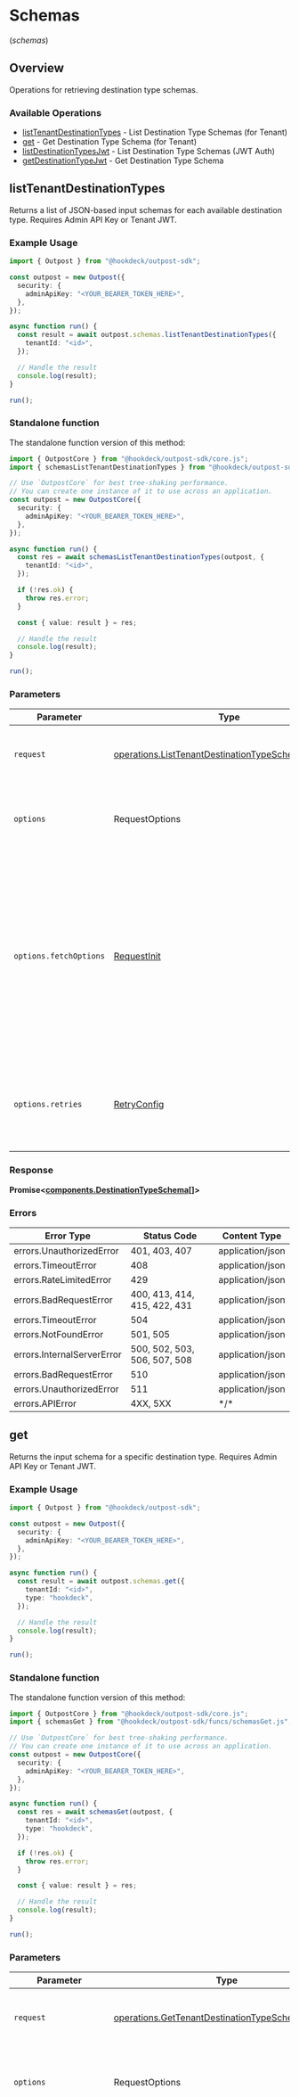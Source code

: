# Schemas
(*schemas*)

## Overview

Operations for retrieving destination type schemas.

### Available Operations

* [listTenantDestinationTypes](#listtenantdestinationtypes) - List Destination Type Schemas (for Tenant)
* [get](#get) - Get Destination Type Schema (for Tenant)
* [listDestinationTypesJwt](#listdestinationtypesjwt) - List Destination Type Schemas (JWT Auth)
* [getDestinationTypeJwt](#getdestinationtypejwt) - Get Destination Type Schema

## listTenantDestinationTypes

Returns a list of JSON-based input schemas for each available destination type. Requires Admin API Key or Tenant JWT.

### Example Usage

```typescript
import { Outpost } from "@hookdeck/outpost-sdk";

const outpost = new Outpost({
  security: {
    adminApiKey: "<YOUR_BEARER_TOKEN_HERE>",
  },
});

async function run() {
  const result = await outpost.schemas.listTenantDestinationTypes({
    tenantId: "<id>",
  });

  // Handle the result
  console.log(result);
}

run();
```

### Standalone function

The standalone function version of this method:

```typescript
import { OutpostCore } from "@hookdeck/outpost-sdk/core.js";
import { schemasListTenantDestinationTypes } from "@hookdeck/outpost-sdk/funcs/schemasListTenantDestinationTypes.js";

// Use `OutpostCore` for best tree-shaking performance.
// You can create one instance of it to use across an application.
const outpost = new OutpostCore({
  security: {
    adminApiKey: "<YOUR_BEARER_TOKEN_HERE>",
  },
});

async function run() {
  const res = await schemasListTenantDestinationTypes(outpost, {
    tenantId: "<id>",
  });

  if (!res.ok) {
    throw res.error;
  }

  const { value: result } = res;

  // Handle the result
  console.log(result);
}

run();
```

### Parameters

| Parameter                                                                                                                                                                      | Type                                                                                                                                                                           | Required                                                                                                                                                                       | Description                                                                                                                                                                    |
| ------------------------------------------------------------------------------------------------------------------------------------------------------------------------------ | ------------------------------------------------------------------------------------------------------------------------------------------------------------------------------ | ------------------------------------------------------------------------------------------------------------------------------------------------------------------------------ | ------------------------------------------------------------------------------------------------------------------------------------------------------------------------------ |
| `request`                                                                                                                                                                      | [operations.ListTenantDestinationTypeSchemasRequest](../../models/operations/listtenantdestinationtypeschemasrequest.md)                                                       | :heavy_check_mark:                                                                                                                                                             | The request object to use for the request.                                                                                                                                     |
| `options`                                                                                                                                                                      | RequestOptions                                                                                                                                                                 | :heavy_minus_sign:                                                                                                                                                             | Used to set various options for making HTTP requests.                                                                                                                          |
| `options.fetchOptions`                                                                                                                                                         | [RequestInit](https://developer.mozilla.org/en-US/docs/Web/API/Request/Request#options)                                                                                        | :heavy_minus_sign:                                                                                                                                                             | Options that are passed to the underlying HTTP request. This can be used to inject extra headers for examples. All `Request` options, except `method` and `body`, are allowed. |
| `options.retries`                                                                                                                                                              | [RetryConfig](../../lib/utils/retryconfig.md)                                                                                                                                  | :heavy_minus_sign:                                                                                                                                                             | Enables retrying HTTP requests under certain failure conditions.                                                                                                               |

### Response

**Promise\<[components.DestinationTypeSchema[]](../../models/.md)\>**

### Errors

| Error Type                   | Status Code                  | Content Type                 |
| ---------------------------- | ---------------------------- | ---------------------------- |
| errors.UnauthorizedError     | 401, 403, 407                | application/json             |
| errors.TimeoutError          | 408                          | application/json             |
| errors.RateLimitedError      | 429                          | application/json             |
| errors.BadRequestError       | 400, 413, 414, 415, 422, 431 | application/json             |
| errors.TimeoutError          | 504                          | application/json             |
| errors.NotFoundError         | 501, 505                     | application/json             |
| errors.InternalServerError   | 500, 502, 503, 506, 507, 508 | application/json             |
| errors.BadRequestError       | 510                          | application/json             |
| errors.UnauthorizedError     | 511                          | application/json             |
| errors.APIError              | 4XX, 5XX                     | \*/\*                        |

## get

Returns the input schema for a specific destination type. Requires Admin API Key or Tenant JWT.

### Example Usage

```typescript
import { Outpost } from "@hookdeck/outpost-sdk";

const outpost = new Outpost({
  security: {
    adminApiKey: "<YOUR_BEARER_TOKEN_HERE>",
  },
});

async function run() {
  const result = await outpost.schemas.get({
    tenantId: "<id>",
    type: "hookdeck",
  });

  // Handle the result
  console.log(result);
}

run();
```

### Standalone function

The standalone function version of this method:

```typescript
import { OutpostCore } from "@hookdeck/outpost-sdk/core.js";
import { schemasGet } from "@hookdeck/outpost-sdk/funcs/schemasGet.js";

// Use `OutpostCore` for best tree-shaking performance.
// You can create one instance of it to use across an application.
const outpost = new OutpostCore({
  security: {
    adminApiKey: "<YOUR_BEARER_TOKEN_HERE>",
  },
});

async function run() {
  const res = await schemasGet(outpost, {
    tenantId: "<id>",
    type: "hookdeck",
  });

  if (!res.ok) {
    throw res.error;
  }

  const { value: result } = res;

  // Handle the result
  console.log(result);
}

run();
```

### Parameters

| Parameter                                                                                                                                                                      | Type                                                                                                                                                                           | Required                                                                                                                                                                       | Description                                                                                                                                                                    |
| ------------------------------------------------------------------------------------------------------------------------------------------------------------------------------ | ------------------------------------------------------------------------------------------------------------------------------------------------------------------------------ | ------------------------------------------------------------------------------------------------------------------------------------------------------------------------------ | ------------------------------------------------------------------------------------------------------------------------------------------------------------------------------ |
| `request`                                                                                                                                                                      | [operations.GetTenantDestinationTypeSchemaRequest](../../models/operations/gettenantdestinationtypeschemarequest.md)                                                           | :heavy_check_mark:                                                                                                                                                             | The request object to use for the request.                                                                                                                                     |
| `options`                                                                                                                                                                      | RequestOptions                                                                                                                                                                 | :heavy_minus_sign:                                                                                                                                                             | Used to set various options for making HTTP requests.                                                                                                                          |
| `options.fetchOptions`                                                                                                                                                         | [RequestInit](https://developer.mozilla.org/en-US/docs/Web/API/Request/Request#options)                                                                                        | :heavy_minus_sign:                                                                                                                                                             | Options that are passed to the underlying HTTP request. This can be used to inject extra headers for examples. All `Request` options, except `method` and `body`, are allowed. |
| `options.retries`                                                                                                                                                              | [RetryConfig](../../lib/utils/retryconfig.md)                                                                                                                                  | :heavy_minus_sign:                                                                                                                                                             | Enables retrying HTTP requests under certain failure conditions.                                                                                                               |

### Response

**Promise\<[components.DestinationTypeSchema](../../models/components/destinationtypeschema.md)\>**

### Errors

| Error Type                   | Status Code                  | Content Type                 |
| ---------------------------- | ---------------------------- | ---------------------------- |
| errors.UnauthorizedError     | 401, 403, 407                | application/json             |
| errors.TimeoutError          | 408                          | application/json             |
| errors.RateLimitedError      | 429                          | application/json             |
| errors.BadRequestError       | 400, 413, 414, 415, 422, 431 | application/json             |
| errors.TimeoutError          | 504                          | application/json             |
| errors.NotFoundError         | 501, 505                     | application/json             |
| errors.InternalServerError   | 500, 502, 503, 506, 507, 508 | application/json             |
| errors.BadRequestError       | 510                          | application/json             |
| errors.UnauthorizedError     | 511                          | application/json             |
| errors.APIError              | 4XX, 5XX                     | \*/\*                        |

## listDestinationTypesJwt

Returns a list of JSON-based input schemas for each available destination type (infers tenant from JWT).

### Example Usage

```typescript
import { Outpost } from "@hookdeck/outpost-sdk";

const outpost = new Outpost({
  security: {
    adminApiKey: "<YOUR_BEARER_TOKEN_HERE>",
  },
});

async function run() {
  const result = await outpost.schemas.listDestinationTypesJwt();

  // Handle the result
  console.log(result);
}

run();
```

### Standalone function

The standalone function version of this method:

```typescript
import { OutpostCore } from "@hookdeck/outpost-sdk/core.js";
import { schemasListDestinationTypesJwt } from "@hookdeck/outpost-sdk/funcs/schemasListDestinationTypesJwt.js";

// Use `OutpostCore` for best tree-shaking performance.
// You can create one instance of it to use across an application.
const outpost = new OutpostCore({
  security: {
    adminApiKey: "<YOUR_BEARER_TOKEN_HERE>",
  },
});

async function run() {
  const res = await schemasListDestinationTypesJwt(outpost);

  if (!res.ok) {
    throw res.error;
  }

  const { value: result } = res;

  // Handle the result
  console.log(result);
}

run();
```

### Parameters

| Parameter                                                                                                                                                                      | Type                                                                                                                                                                           | Required                                                                                                                                                                       | Description                                                                                                                                                                    |
| ------------------------------------------------------------------------------------------------------------------------------------------------------------------------------ | ------------------------------------------------------------------------------------------------------------------------------------------------------------------------------ | ------------------------------------------------------------------------------------------------------------------------------------------------------------------------------ | ------------------------------------------------------------------------------------------------------------------------------------------------------------------------------ |
| `options`                                                                                                                                                                      | RequestOptions                                                                                                                                                                 | :heavy_minus_sign:                                                                                                                                                             | Used to set various options for making HTTP requests.                                                                                                                          |
| `options.fetchOptions`                                                                                                                                                         | [RequestInit](https://developer.mozilla.org/en-US/docs/Web/API/Request/Request#options)                                                                                        | :heavy_minus_sign:                                                                                                                                                             | Options that are passed to the underlying HTTP request. This can be used to inject extra headers for examples. All `Request` options, except `method` and `body`, are allowed. |
| `options.retries`                                                                                                                                                              | [RetryConfig](../../lib/utils/retryconfig.md)                                                                                                                                  | :heavy_minus_sign:                                                                                                                                                             | Enables retrying HTTP requests under certain failure conditions.                                                                                                               |

### Response

**Promise\<[components.DestinationTypeSchema[]](../../models/.md)\>**

### Errors

| Error Type                   | Status Code                  | Content Type                 |
| ---------------------------- | ---------------------------- | ---------------------------- |
| errors.NotFoundError         | 404                          | application/json             |
| errors.UnauthorizedError     | 403, 407                     | application/json             |
| errors.TimeoutError          | 408                          | application/json             |
| errors.RateLimitedError      | 429                          | application/json             |
| errors.BadRequestError       | 400, 413, 414, 415, 422, 431 | application/json             |
| errors.TimeoutError          | 504                          | application/json             |
| errors.NotFoundError         | 501, 505                     | application/json             |
| errors.InternalServerError   | 500, 502, 503, 506, 507, 508 | application/json             |
| errors.BadRequestError       | 510                          | application/json             |
| errors.UnauthorizedError     | 511                          | application/json             |
| errors.APIError              | 4XX, 5XX                     | \*/\*                        |

## getDestinationTypeJwt

Returns the input schema for a specific destination type.

### Example Usage

```typescript
import { Outpost } from "@hookdeck/outpost-sdk";

const outpost = new Outpost({
  security: {
    adminApiKey: "<YOUR_BEARER_TOKEN_HERE>",
  },
});

async function run() {
  const result = await outpost.schemas.getDestinationTypeJwt({
    type: "rabbitmq",
  });

  // Handle the result
  console.log(result);
}

run();
```

### Standalone function

The standalone function version of this method:

```typescript
import { OutpostCore } from "@hookdeck/outpost-sdk/core.js";
import { schemasGetDestinationTypeJwt } from "@hookdeck/outpost-sdk/funcs/schemasGetDestinationTypeJwt.js";

// Use `OutpostCore` for best tree-shaking performance.
// You can create one instance of it to use across an application.
const outpost = new OutpostCore({
  security: {
    adminApiKey: "<YOUR_BEARER_TOKEN_HERE>",
  },
});

async function run() {
  const res = await schemasGetDestinationTypeJwt(outpost, {
    type: "rabbitmq",
  });

  if (!res.ok) {
    throw res.error;
  }

  const { value: result } = res;

  // Handle the result
  console.log(result);
}

run();
```

### Parameters

| Parameter                                                                                                                                                                      | Type                                                                                                                                                                           | Required                                                                                                                                                                       | Description                                                                                                                                                                    |
| ------------------------------------------------------------------------------------------------------------------------------------------------------------------------------ | ------------------------------------------------------------------------------------------------------------------------------------------------------------------------------ | ------------------------------------------------------------------------------------------------------------------------------------------------------------------------------ | ------------------------------------------------------------------------------------------------------------------------------------------------------------------------------ |
| `request`                                                                                                                                                                      | [operations.GetDestinationTypeSchemaRequest](../../models/operations/getdestinationtypeschemarequest.md)                                                                       | :heavy_check_mark:                                                                                                                                                             | The request object to use for the request.                                                                                                                                     |
| `options`                                                                                                                                                                      | RequestOptions                                                                                                                                                                 | :heavy_minus_sign:                                                                                                                                                             | Used to set various options for making HTTP requests.                                                                                                                          |
| `options.fetchOptions`                                                                                                                                                         | [RequestInit](https://developer.mozilla.org/en-US/docs/Web/API/Request/Request#options)                                                                                        | :heavy_minus_sign:                                                                                                                                                             | Options that are passed to the underlying HTTP request. This can be used to inject extra headers for examples. All `Request` options, except `method` and `body`, are allowed. |
| `options.retries`                                                                                                                                                              | [RetryConfig](../../lib/utils/retryconfig.md)                                                                                                                                  | :heavy_minus_sign:                                                                                                                                                             | Enables retrying HTTP requests under certain failure conditions.                                                                                                               |

### Response

**Promise\<[components.DestinationTypeSchema](../../models/components/destinationtypeschema.md)\>**

### Errors

| Error Type                   | Status Code                  | Content Type                 |
| ---------------------------- | ---------------------------- | ---------------------------- |
| errors.UnauthorizedError     | 403, 407                     | application/json             |
| errors.TimeoutError          | 408                          | application/json             |
| errors.RateLimitedError      | 429                          | application/json             |
| errors.BadRequestError       | 400, 413, 414, 415, 422, 431 | application/json             |
| errors.TimeoutError          | 504                          | application/json             |
| errors.NotFoundError         | 501, 505                     | application/json             |
| errors.InternalServerError   | 500, 502, 503, 506, 507, 508 | application/json             |
| errors.BadRequestError       | 510                          | application/json             |
| errors.UnauthorizedError     | 511                          | application/json             |
| errors.APIError              | 4XX, 5XX                     | \*/\*                        |